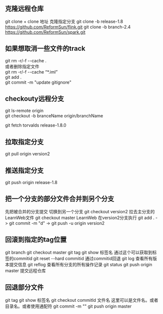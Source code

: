 ## 克隆远程仓库
git clone  + clone 地址
克隆指定分支
git clone -b  release-1.8  https://github.com/ReformSun/flink.git
git clone -b  branch-2.4  https://github.com/ReformSun/spark.git
## 如果想取消一些文件的track
   
   git rm -r/-f --cache .  
   或者删除指定文件  
   git rm -r/-f --cache “*.iml”   
   git add .  
   git commit -m "update gitignore"
## checkouty远程分支
   git ls-remote origin  
   git checkout -b branceName origin/branchName

   git fetch torvalds release-1.8.0

## 拉取指定分支
   git pull origin version2

## 推送指定分支
git push origin release-1.8

## 把一个分支的部分文件合并到另个分支
   先把被合并的分支提交
   切换到另一个分支 git checkout version2
   拉去主分支的LearnWeb文件 git checkout master LearnWeb
   在version2分支执行 git add . -> git commit -m "d" -> git push -u origin version2


## 回滚到指定的tag位置
   git branch
   git checkout master
   git tag
   git show 标签名 通过这个可以获取到标签的commitid
   git reset --hard commitid 通过commitid回退
   git log 查看所有版本提交信息
   git reflog 查看所有分支的所有操作记录
   git status
   git push origin master 提交远程仓库

## 回退部分文件
   git tag
   git show 标签名
   git checkout commitId 文件名   这里可以是文件名。或者目录名。或者使用通配符
   git commit -m ""
   git push origin master



